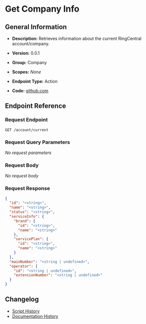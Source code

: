 <!-- BEGIN GENERATED CONTENT -->
# Get Company Info

## General Information

- **Description:** Retrieves information about the current RingCentral account/company.

- **Version:** 0.0.1
- **Group:** Company
- **Scopes:** _None_
- **Endpoint Type:** Action
- **Code:** [github.com](https://github.com/NangoHQ/integration-templates/tree/main/integrations/ring-central/actions/get-company-info.ts)


## Endpoint Reference

### Request Endpoint

`GET /account/current`

### Request Query Parameters

_No request parameters_

### Request Body

_No request body_

### Request Response

```json
{
  "id": "<string>",
  "name": "<string>",
  "status": "<string>",
  "serviceInfo": {
    "brand": {
      "id": "<string>",
      "name": "<string>"
    },
    "servicePlan": {
      "id": "<string>",
      "name": "<string>"
    }
  },
  "mainNumber": "<string | undefined>",
  "operator": {
    "id": "<string | undefined>",
    "extensionNumber": "<string | undefined>"
  }
}
```

## Changelog

- [Script History](https://github.com/NangoHQ/integration-templates/commits/main/integrations/ring-central/actions/get-company-info.ts)
- [Documentation History](https://github.com/NangoHQ/integration-templates/commits/main/integrations/ring-central/actions/get-company-info.md)

<!-- END  GENERATED CONTENT -->

